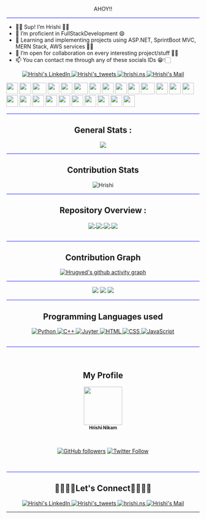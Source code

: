 <div align="center">
 
AHOY!!

</div>

<hr style="height:2px;border-width:1;border-radius: 5px;color:gray;background-color:#8080ff">

- 👋🏻 Sup! I’m <a>Hrishi</a> ✌🏻 <br/> 
- 👀 I’m proficient in FullStackDevelopment 😄<br/>
- 🌱 Learning and implementing projects using ASP.NET, SprintBoot MVC, MERN Stack, AWS services 🤵🏻 <br/>
- 💞️ I’m open for collaboration on every interesting project/stuff ✌🏻<br/>
- 📫 You can contact me through any of these socials IDs 😁👇🏻  <br/>

<!-----Social Accounts------>

<p align="center">
<a href="https://github.com/Hrishinikam1729">
</a>

<a href="https://linkedin.com/in/hrishi-n-2600672a6/">
 
<img border="0" alt="Hrishi's LinkedIn" src="https://img.icons8.com/doodle/40/000000/linkedin--v2.png"/>
</a>

 <a href="https://twitter.com/hrishi_ns_">
  
<img border="0" alt="Hrishi's_tweets" src="https://img.icons8.com/nolan/40/twitter.png"/>
</a>

 <a href="https://discord.gg/XC7b6cN5">
<img border="0" alt="hrishi.ns" src="https://img.icons8.com/fluent/42/000000/discord-logo.png"/>
</a>

<a href="mailto:hrishi.ns25@gmail.com">
<img border="0" alt="Hrishi's Mail" src="https://img.icons8.com/doodle/38/000000/gmail-new.png"/>
</a>

</p>

<div align="center">

</div>

<div>
    <img src="https://cultofthepartyparrot.com/parrots/hd/githubparrot.gif" width="30" height="30"/>
    <img src="https://cultofthepartyparrot.com/flags/hd/indiaparrot.gif" width="30" height="30"/>
    <img src="https://cultofthepartyparrot.com/parrots/asyncparrot.gif" width="36" height="30"/>
    <img src="https://cultofthepartyparrot.com/parrots/hd/githubparrot.gif" width="30" height="30"/>
    <img src="https://cultofthepartyparrot.com/flags/hd/indiaparrot.gif" width="30" height="30"/>
    <img src="https://cultofthepartyparrot.com/parrots/asyncparrot.gif" width="36" height="30"/>
    <img src="https://cultofthepartyparrot.com/parrots/hd/opensourceparrot.gif" width="30" height="30"/>
    <img src="https://cultofthepartyparrot.com/parrots/hd/dealwithitnowparrot.gif" width="30" height="30"/>
    <img src="https://cultofthepartyparrot.com/parrots/hd/githubparrot.gif" width="30" height="30"/>
    <img src="https://cultofthepartyparrot.com/flags/hd/indiaparrot.gif" width="30" height="30"/>
    <img src="https://cultofthepartyparrot.com/parrots/asyncparrot.gif" width="36" height="30"/>
    <img src="https://cultofthepartyparrot.com/parrots/hd/laptop_parrot.gif" width="30" height="30"/>
    <img src="https://cultofthepartyparrot.com/parrots/hd/spinningparrot.gif" width="30" height="30"/>
    <img src="https://cultofthepartyparrot.com/parrots/hd/levitationparrot.gif" width="30" height="30"/>
    <img src="https://cultofthepartyparrot.com/parrots/hd/meldparrot.gif" width="30" height="30"/>
    <img src="https://cultofthepartyparrot.com/parrots/slomoparrot.gif" width="30" height="30"/>
    <img src="https://cultofthepartyparrot.com/parrots/hd/moonwalkingparrot.gif" width="30" height="30"/>
    <img src="https://cultofthepartyparrot.com/parrots/hd/stableparrot.gif" width="30" height="30"/>
    <img src="https://cultofthepartyparrot.com/parrots/hd/scienceparrot.gif" width="30" height="30"/>
    <img src="https://cultofthepartyparrot.com/parrots/hd/pirateparrot.gif" width="30" height="30"/>
    <img src="https://cultofthepartyparrot.com/parrots/hd/footballparrot.gif" width="30" height="30"/>
    <img src="https://cultofthepartyparrot.com/parrots/hd/illuminatiparrot.gif" width="30" height="30"/>
    <img src="https://cultofthepartyparrot.com/parrots/hd/hypnoparrotdark.gif" width="30" height="30"/>
    <img src="https://cultofthepartyparrot.com/parrots/hd/mustacheparrot.gif" width="30" height="30"/>
</div>
 
<hr style="height:2px;border-width:1;border-radius: 5px;color:#8080ff;background-color:#8080ff">

<!-----Contribution figures------>

<div align="center">

## General Stats :

<img align="center" src = "https://github-readme-stats.vercel.app/api?username=Hrishinikam1729&&show_icons=true&title_color=02D752&icon_color=bb2acf&text_color=b3b3ff&bg_color=0,000000,130F40">

<hr style="height:2px;border-width:1;border-radius: 5px;color:gray;background-color:#8080ff">
 
 </div>

<!------------ Streak Display -------------->

<div align="center">

## Contribution Stats 

<div>
<p><img align="center" src="https://github-readme-streak-stats.herokuapp.com/?user=Hrishinikam1729&theme=dark" alt="Hrishi" /></p>
</div>

</div>

<hr style="height:2px;border-width:1;border-radius: 5px;color:#8080ff;background-color:#8080ff">


<!-------------Projects---------------->

<div align="center">

## Repository Overview :

<a href="https://github.com/Hrishinikam1729/Weather_App.git">
 <img align='center' src="https://github-readme-stats.vercel.app/api/pin/?username=Hrishinikam1729&repo=Weather-App&theme=dark" />
</a>

<a href="https://github.com/hrugved06/Playing-TRex-game-using-facial-recognition">
 <img align='center' src="https://github-readme-stats.vercel.app/api/pin/?username=hrugved06&repo=TRex-game-using-facial-recognition&theme=dark" />
</a>

<a href="https://github.com/hrugved06/Discbot_ai">
 <img align='center' src="https://github-readme-stats.vercel.app/api/pin/?username=hrugved06&repo=Discbot_ai&theme=dark" />
</a>

<a href="https://github.com/hrugved06/Team-PSI-Portfolio-webIO">
 <img align='center' src="https://github-readme-stats.vercel.app/api/pin/?username=hrugved06&repo=Team-PSI-Portfolio-webIO&theme=dark" />
</a>
 
 </div>

</br>
<hr style="height:2px;#8080ffborder-width:0;border-radius: 5px;color:gray;background-color:#8080ff">

<!--------------- Hrugved's Contribution Graph ---------------->

<div align="center">

## Contribution Graph 

[![Hrugved's github activity graph](https://github-readme-activity-graph.cyclic.app/graph?username=hrugved06&bg_color=000000&color=ffffff&line=00ff55&point=ffffff&area=true&hide_border=true)](https://github.com/ashutosh00710/github-readme-activity-graph) 
 <hr style="height:2px;border-width:1;border-radius: 5px;color:#8080ff;background-color:#8080ff">

</div>

 <div align="center">

 <img src="https://github-profile-summary-cards.vercel.app/api/cards/profile-details?username=hrugved06&theme=github_dark">
 
 <img src="https://github-profile-summary-cards.vercel.app/api/cards/repos-per-language?username=hrugved06&theme=github_dark">
 <img src="https://github-profile-summary-cards.vercel.app/api/cards/most-commit-language?username=hrugved06&theme=github_dark">
 
<div/>

 <hr style="height:2px;border-width:1;border-radius: 5px;color:#8080ff;background-color:#8080ff">

<!------------------- Languages used by me ----------------------->
<div align="center">
 
 ## Programming Languages used 


 <a href="https://www.python.org/">
 <img border="0" alt="Python" src="https://img.icons8.com/color//000000/python--v2.png"/>
 </a>

 <a href="https://www.cplusplus.com/">
 <img border="0" alt="C++" src="https://img.icons8.com/color/48/000000/c-plus-plus-logo.png"/>
 </a>

 <a href="https://jupyter.org/">
 <img border="0" alt="Juyter" src="https://cdn.icon-icons.com/icons2/2107/PNG/48/file_type_jupyter_icon_130494.png"/>
 </a>

 <a href="https://html.com/#What_is_HTML">
 <img border="0" alt="HTML" src="https://img.icons8.com/color/48/000000/html-5--v1.png"/>
 </a>

 <a href="https://en.wikipedia.org/wiki/CSS">
 <img border="0" alt="CSS" src="https://img.icons8.com/color/48/000000/css3.png"/>
 </a>

 <a href="https://www.javascript.com/">
 <img border="0" alt="JavaScript" src="https://img.icons8.com/color/50/000000/javascript--v1.png"/>
 </a>
</div>

</br>
<hr style="height:2px;#8080ffborder-width:0;border-radius: 5px;color:gray;background-color:#8080ff">
</br>


<div align="center">
 
## My Profile 

<a href="https://github.com/Hrishinikam1729"><img src="https://i.pinimg.com/736x/2c/f6/77/2cf677c38353058ae3d5f0eaefb77137.jpg" width="100px;" alt=""/><br /><sub><b>Hrishi Nikam</b></sub></a>
</br>

</br>

[![GitHub followers](https://img.shields.io/github/followers/Hrishinikam1729.svg?label=Follow%20@Hrishinikam1729&style=social)](https://github.com/Hrishinikam1729) 
[![Twitter Follow](https://img.shields.io/twitter/follow/hrishi_ns__?style=social)](https://twitter.com/hrishi_ns_)
</div>
</br>
<hr style="height:2px;#8080ffborder-width:0;border-radius: 5px;color:gray;background-color:#8080ff">

<div align="center">
 
## 🫱🏻‍🫲🏻Let's Connect🫱🏻‍🫲🏻
 
 <p align="center">
<a href="https://github.com/Hrishinikam1729">
</a>

<a href="https://linkedin.com/in/hrishi-n-2600672a6/">
 
<img border="0" alt="Hrishi's LinkedIn" src="https://img.icons8.com/doodle/40/000000/linkedin--v2.png"/>
</a>

 <a href="https://twitter.com/hrishi_ns_">
  
<img border="0" alt="Hrishi's_tweets" src="https://img.icons8.com/nolan/40/twitter.png"/>
</a>

 <a href="https://discord.gg/XC7b6cN5">
<img border="0" alt="hrishi.ns" src="https://img.icons8.com/fluent/42/000000/discord-logo.png"/>
</a>

<a href="mailto:hrishi.ns25@gmail.com">
<img border="0" alt="Hrishi's Mail" src="https://img.icons8.com/doodle/38/000000/gmail-new.png"/>
</a>
</p>
 
</div>

<hr>
